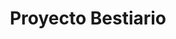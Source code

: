 ---
title: Proyecto Bestiario
description: Conjunto de relatos cortos independientes que suceden en el mismo universo, cuyo nexo son los animales y criaturas alrededor de los cuáles gira cada historia
goal: 25000
current: 21217
nanowrimo: https://nanowrimo.org/participants/elena-torro/projects/proyecto-bestiario
status: En proceso
curiosities:
  - Algunos de esos relatos están publicados en esta web 👀
  - Esos relatos no estaban pensados para formar parte de una antología, ¡pero surgió así!
  - Se titulará "Señoras galácticas buscan bestias cósmicas"
  - Quiero autopublicarlo antes del NaNoWriMo 2022
tags:
  - wip
order: 1
---